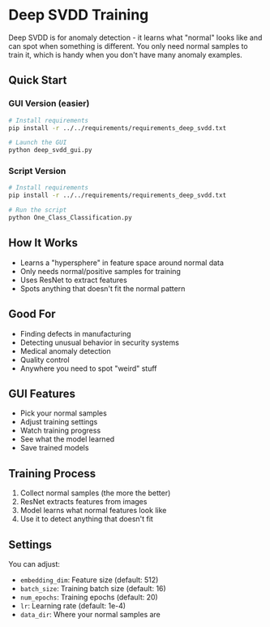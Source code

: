 # Deep SVDD Training

Deep SVDD is for anomaly detection - it learns what "normal" looks like and can spot when something is different. You only need normal samples to train it, which is handy when you don't have many anomaly examples.

## Quick Start

### GUI Version (easier)
```bash
# Install requirements
pip install -r ../../requirements/requirements_deep_svdd.txt

# Launch the GUI
python deep_svdd_gui.py
```

### Script Version
```bash
# Install requirements
pip install -r ../../requirements/requirements_deep_svdd.txt

# Run the script
python One_Class_Classification.py
```

## How It Works

- Learns a "hypersphere" in feature space around normal data
- Only needs normal/positive samples for training
- Uses ResNet to extract features
- Spots anything that doesn't fit the normal pattern

## Good For

- Finding defects in manufacturing
- Detecting unusual behavior in security systems
- Medical anomaly detection
- Quality control
- Anywhere you need to spot "weird" stuff

## GUI Features

- Pick your normal samples
- Adjust training settings
- Watch training progress
- See what the model learned
- Save trained models

## Training Process

1. Collect normal samples (the more the better)
2. ResNet extracts features from images
3. Model learns what normal features look like
4. Use it to detect anything that doesn't fit

## Settings

You can adjust:
- `embedding_dim`: Feature size (default: 512)
- `batch_size`: Training batch size (default: 16)
- `num_epochs`: Training epochs (default: 20)
- `lr`: Learning rate (default: 1e-4)
- `data_dir`: Where your normal samples are
